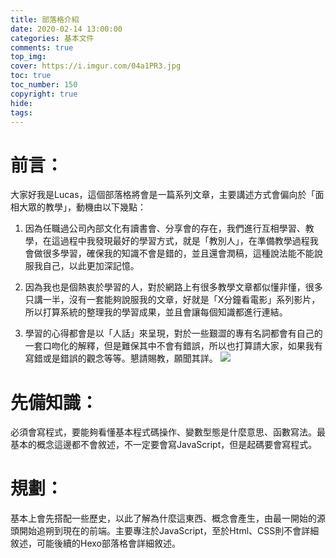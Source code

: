 ```yaml
---
title: 部落格介紹
date: 2020-02-14 13:00:00
categories: 基本文件
comments: true
top_img: 
cover: https://i.imgur.com/04a1PR3.jpg
toc: true
toc_number: 150
copyright: true
hide:
tags: 
---
```

# 前言：

大家好我是Lucas，這個部落格將會是一篇系列文章，主要講述方式會偏向於「面相大眾的教學」，動機由以下幾點：

1. 因為任職過公司內部文化有讀書會、分享會的存在，我們進行互相學習、教學，在這過程中我發現最好的學習方式，就是「教別人」，在準備教學過程我會做很多學習，確保我的知識不會是錯的，並且還會潤稿，這種說法能不能說服我自己，以此更加深記憶。

2. 因為我也是個熱衷於學習的人，對於網路上有很多教學文章都似懂非懂，很多只講一半，沒有一套能夠說服我的文章，好就是「X分鐘看電影」系列影片，所以打算系統的整理我的學習成果，並且會讓每個知識都進行連結。

3. 學習的心得都會是以「人話」來呈現，對於一些艱澀的專有名詞都會有自己的一套口吻化的解釋，但是難保其中不會有錯誤，所以也打算請大家，如果我有寫錯或是錯誤的觀念等等。懇請賜教，願聞其詳。
![](https://i.imgur.com/04a1PR3.jpg)

# 先備知識：
必須會寫程式，要能夠看懂基本程式碼操作、變數型態是什麼意思、函數寫法。最基本的概念這邊都不會敘述，不一定要會寫JavaScript，但是起碼要會寫程式。

# 規劃：
基本上會先搭配一些歷史，以此了解為什麼這東西、概念會產生，由最一開始的源頭開始追朔到現在的前端。主要專注於JavaScript，至於Html、CSS則不會詳細敘述，可能後續的Hexo部落格會詳細敘述。